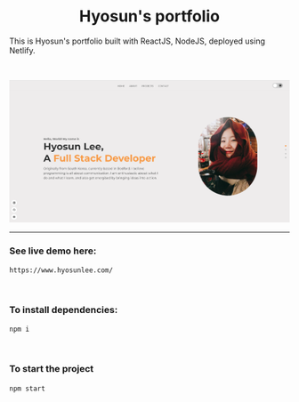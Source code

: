 <h1 align="center"><b>Hyosun's portfolio</b></h1>

This is Hyosun's portfolio built with ReactJS, NodeJS, deployed using Netlify.

<br>

![image](./public/WelcomeToHyosunWorld.png)

---

### See live demo here:

```
https://www.hyosunlee.com/
```

<br>

### To install dependencies:

```
npm i
```

<br>

### To start the project

```
npm start
```
